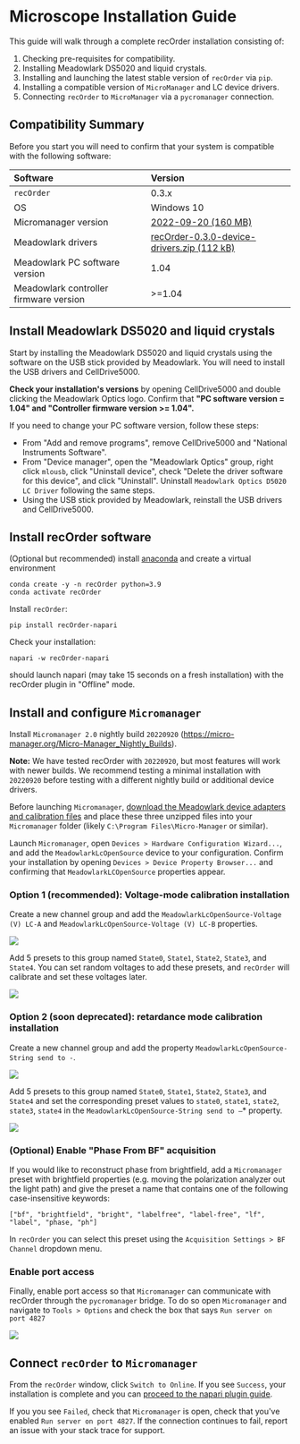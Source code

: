 # Microscope Installation Guide

This guide will walk through a complete recOrder installation consisting of:
1. Checking pre-requisites for compatibility. 
2. Installing Meadowlark DS5020 and liquid crystals.
3. Installing and launching the latest stable version of `recOrder` via `pip`. 
4. Installing a compatible version of `MicroManager` and LC device drivers.
5. Connecting `recOrder` to `MicroManager` via a `pycromanager` connection.

## Compatibility Summary 
Before you start you will need to confirm that your system is compatible with the following software:

| Software | Version |  
| :--- | :--- |
| `recOrder` | 0.3.x |
| OS | Windows 10 | 
| Micromanager version | [2022-09-20 (160 MB)](https://download.micro-manager.org/nightly/2.0/Windows/MMSetup_64bit_2.0.1_20220920.exe) | 
| Meadowlark drivers | [recOrder-0.3.0-device-drivers.zip (112 kB)](https://github.com/mehta-lab/recOrder/releases/download/0.3.0/recOrder-0.3.0-device-drivers.zip) | 
| Meadowlark PC software version | 1.04 | 
| Meadowlark controller firmware version | >=1.04 | 

## Install Meadowlark DS5020 and liquid crystals

Start by installing the Meadowlark DS5020 and liquid crystals using the software on the USB stick provided by Meadowlark. You will need to install the USB drivers and CellDrive5000.

**Check your installation's versions** by opening CellDrive5000 and double clicking the Meadowlark Optics logo. Confirm that **"PC software version = 1.04" and "Controller firmware version >= 1.04".** 

If you need to change your PC software version, follow these steps:
- From "Add and remove programs", remove CellDrive5000 and "National Instruments Software".
- From "Device manager", open the "Meadowlark Optics" group, right click `mlousb`, click "Uninstall device", check "Delete the driver software for this device", and click "Uninstall". Uninstall `Meadowlark Optics D5020 LC Driver` following the same steps.
- Using the USB stick provided by Meadowlark, reinstall the USB drivers and CellDrive5000. 

## Install recOrder software

(Optional but recommended) install [anaconda](https://www.anaconda.com/products/distribution) and create a virtual environment  
```
conda create -y -n recOrder python=3.9
conda activate recOrder
```

Install `recOrder`:
```
pip install recOrder-napari
```
Check your installation:
```
napari -w recOrder-napari
```
should launch napari (may take 15 seconds on a fresh installation) with the recOrder plugin in "Offline" mode. 
 
## Install and configure `Micromanager`

Install `Micromanager 2.0` nightly build `20220920` (https://micro-manager.org/Micro-Manager_Nightly_Builds). 

**Note:** We have tested recOrder with `20220920`, but most features will work with newer builds. We recommend testing a minimal installation with `20220920` before testing with a different nightly build or additional device drivers. 

Before launching `Micromanager`, [download the Meadowlark device adapters and calibration files](https://github.com/mehta-lab/recOrder/releases/download/0.3.0/recOrder-0.3.0-device-drivers.zip) and place these three unzipped files into your `Micromanager` folder (likely `C:\Program Files\Micro-Manager` or similar). 

Launch `Micromanager`, open `Devices > Hardware Configuration Wizard...`, and add the `MeadowlarkLcOpenSource` device to your configuration. Confirm your installation by opening `Devices > Device Property Browser...` and confirming that `MeadowlarkLCOpenSource` properties appear. 

### Option 1 (recommended): Voltage-mode calibration installation
 Create a new channel group and add the `MeadowlarkLcOpenSource-Voltage (V) LC-A` and `MeadowlarkLcOpenSource-Voltage (V) LC-B` properties. 

![](https://github.com/mehta-lab/recOrder/blob/main/docs/images/create_group_voltage.png)

Add 5 presets to this group named `State0`, `State1`, `State2`, `State3`, and `State4`. You can set random voltages to add these presets, and `recOrder` will calibrate and set these voltages later.

![](https://github.com/mehta-lab/recOrder/blob/main/docs/images/create_preset_voltage.png)

### Option 2 (soon deprecated): retardance mode calibration installation

Create a new channel group and add the property `MeadowlarkLcOpenSource-String send to -`. 

![](https://github.com/mehta-lab/recOrder/blob/main/docs/images/create_group.png)

Add 5 presets to this group named `State0`, `State1`, `State2`, `State3`, and `State4` and set the corresponding preset values to `state0`, `state1`, `state2`, `state3`, `state4` in the `MeadowlarkLcOpenSource-String send to –`* property. 

![](https://github.com/mehta-lab/recOrder/blob/main/docs/images/create_preset.png)

### (Optional) Enable "Phase From BF" acquisition

If you would like to reconstruct phase from brightfield, add a `Micromanager` preset with brightfield properties (e.g. moving the polarization analyzer out the light path) and give the preset a name that contains one of the following case-insensitive keywords:

`["bf", "brightfield", "bright", "labelfree", "label-free", "lf", "label", "phase, "ph"]`

In `recOrder` you can select this preset using the `Acquisition Settings > BF Channel` dropdown menu. 

### Enable port access

Finally, enable port access so that `Micromanager` can communicate with recOrder through the `pycromanager` bridge. To do so open `Micromanager` and navigate to `Tools > Options` and check the box that says `Run server on port 4827`

![](https://github.com/mehta-lab/recOrder/blob/main/docs/images/run_port.png)

## Connect `recOrder` to `Micromanager`

From the `recOrder` window, click `Switch to Online`. If you see `Success`, your installation is complete and you can [proceed to the napari plugin guide](./napari-plugin-guide.md). 

If you you see `Failed`, check that `Micromanager` is open, check that you've enabled `Run server on port 4827`. If the connection continues to fail, report an issue with your stack trace for support. 
